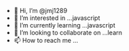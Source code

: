 - 👋 Hi, I’m @jmj1289
- 👀 I’m interested in ...javascript
- 🌱 I’m currently learning ...javascript
- 💞️ I’m looking to collaborate on ...learn
- 📫 How to reach me ...

<!---
jmj1289/jmj1289 is a ✨ special ✨ repository because its `README.md` (this file) appears on your GitHub profile.
You can click the Preview link to take a look at your changes.
--->
